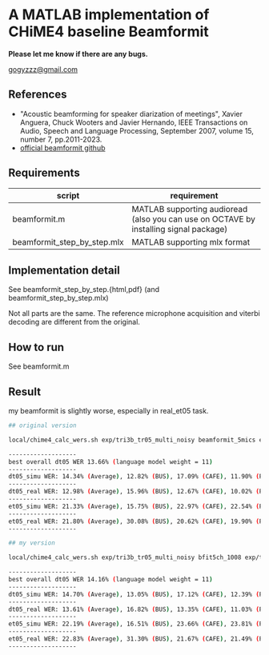 # A MATLAB implementation of CHiME4 baseline Beamformit

**Please let me know if there are any bugs.**

gogyzzz@gmail.com

## References

- "Acoustic beamforming for speaker diarization of meetings", Xavier Anguera, Chuck Wooters and Javier Hernando, IEEE Transactions on Audio, Speech and Language Processing, September 2007, volume 15, number 7, pp.2011-2023.
- [official beamformit github](https://github.com/xanguera/BeamformIt)

## Requirements

| script | requirement |
|---|---|
| beamformit.m | MATLAB supporting audioread (also you can use on OCTAVE by installing signal package) |
| beamformit_step_by_step.mlx | MATLAB supporting mlx format |

## Implementation detail
See beamformit_step_by_step.{html,pdf} (and beamformit_step_by_step.mlx)

Not all parts are the same. 
The reference microphone acquisition and viterbi decoding are different from the original.

## How to run

See beamformit.m 

## Result

my beamformit is slightly worse, especially in real_et05 task.

```sh
## original version

local/chime4_calc_wers.sh exp/tri3b_tr05_multi_noisy beamformit_5mics exp/tri3b_tr05_multi_noisy/graph_tgpr_5k

-------------------
best overall dt05 WER 13.66% (language model weight = 11)
-------------------
dt05_simu WER: 14.34% (Average), 12.82% (BUS), 17.09% (CAFE), 11.90% (PEDESTRIAN), 15.56% (STREET)
-------------------
dt05_real WER: 12.98% (Average), 15.96% (BUS), 12.67% (CAFE), 10.02% (PEDESTRIAN), 13.26% (STREET)
-------------------
et05_simu WER: 21.33% (Average), 15.75% (BUS), 22.97% (CAFE), 22.54% (PEDESTRIAN), 24.06% (STREET)
-------------------
et05_real WER: 21.80% (Average), 30.08% (BUS), 20.62% (CAFE), 19.90% (PEDESTRIAN), 16.62% (STREET)
-------------------

## my version

local/chime4_calc_wers.sh exp/tri3b_tr05_multi_noisy bfit5ch_1008 exp/tri3b_tr05_multi_noisy/graph_tgpr_5k

-------------------
best overall dt05 WER 14.16% (language model weight = 11)
-------------------
dt05_simu WER: 14.70% (Average), 13.05% (BUS), 17.12% (CAFE), 12.39% (PEDESTRIAN), 16.24% (STREET)
-------------------
dt05_real WER: 13.61% (Average), 16.82% (BUS), 13.35% (CAFE), 11.03% (PEDESTRIAN), 13.24% (STREET)
-------------------
et05_simu WER: 22.19% (Average), 16.51% (BUS), 23.66% (CAFE), 23.81% (PEDESTRIAN), 24.77% (STREET)
-------------------
et05_real WER: 22.83% (Average), 31.30% (BUS), 21.67% (CAFE), 21.49% (PEDESTRIAN), 16.88% (STREET)
-------------------
```
